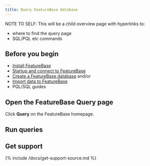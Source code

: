 ```yaml
---
title: Query FeatureBase database
---
```


NOTE TO SELF: This will be a child overview page with hyperlinks to:

* where to find the query page
* SQL/PQL etc commands

## Before you begin
* [Install FeatureBase](/docs/community/fbcom-home#installing-featurebase)
* [Startup and connect to FeatureBase](/docs/community/fbcom-startup-connect)
* [Create a FeatureBase database](/docs/community/fbcom-database) and/or
* [Import data to FeatureBase](/docs/community/fbcom-import-data)
* PQL/SQL guides

## Open the FeatureBase Query page

Click **Query** on the FeatureBase homepage.

## Run queries


## Get support

{% include /docs/get-support-source.md %}
